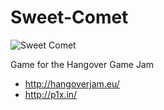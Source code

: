# Sweet-Comet

![Sweet Comet](https://i.imgur.com/RDAlXGd.png)

Game for the Hangover Game Jam

- http://hangoverjam.eu/
- http://p1x.in/
